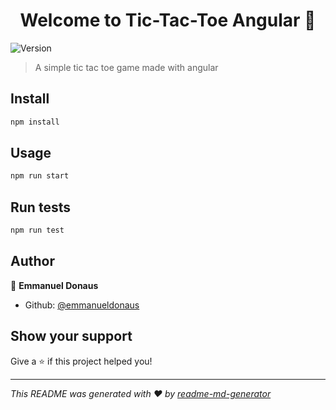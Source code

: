 <h1 align="center">Welcome to Tic-Tac-Toe Angular 👋</h1>
<p>
  <img alt="Version" src="https://img.shields.io/badge/version-0.0.0-blue.svg?cacheSeconds=2592000" />
</p>

> A simple tic tac toe game made with angular

## Install

```sh
npm install
```

## Usage

```sh
npm run start
```

## Run tests

```sh
npm run test
```

## Author

👤 **Emmanuel Donaus**

* Github: [@emmanueldonaus](https://github.com/emmanueldonaus)

## Show your support

Give a ⭐️ if this project helped you!

***
_This README was generated with ❤️ by [readme-md-generator](https://github.com/kefranabg/readme-md-generator)_